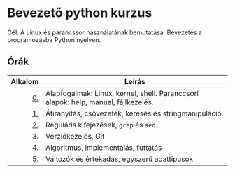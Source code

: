 # Bevezető python kurzus

Cél: A Linux és parancssor használatának bemutatása. Bevezetés a programozásba Python nyelven.

## Órák

| Alkalom | Leírás |
|--------:|--------|
| [0.](https://github.com/mittelholcz/linuxandpython2020/blob/master/00.intro/)   | Alapfogalmak: Linux, kernel, shell. Paranccsori alapok: help, manual, fájlkezelés. |
| [1.](https://github.com/mittelholcz/linuxandpython2020/blob/master/01.shell/)   | Átirányítás, csővezeték, keresés és stringmanipuláció. |
| [2.](https://github.com/mittelholcz/linuxandpython2020/blob/master/02.regex/)   | Reguláris kifejezések, `grep` és `sed` |
| 3. | Verziókezelés, Git |
| [4.](https://github.com/mittelholcz/linuxandpython2020/blob/master/04.prog/)    | Algoritmus, implementálás, futtatás |
| [5.](https://github.com/mittelholcz/linuxandpython2020/blob/master/05.types/)   | Változók és értékadás, egyszerű adattípusok |
